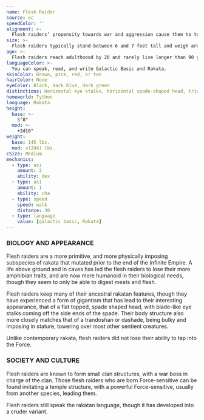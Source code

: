 ```yaml
---
name: Flesh Raider
source: ec
speedColor: ''
alignment: >-
  Flesh raiders’ propensity towards war and aggression cause them to tend toward chaotic dark side, though there are exceptions.
size: >-
  Flesh raiders typically stand between 6 and 7 feet tall and weigh around 200 lbs. Regardless of your position in that range, your size is Medium.
age: >-
  Flesh raiders reach adulthoood by 20 and rarely live longer than 90 years.
languageColor: >-
  You can speak, read, and write Galactic Basic and Rakata. 
skinColor: Brown, pink, red, or tan
hairColor: None
eyeColor: Black, dark blue, dark green
distinctions: Horizontal eye stalks, horizontal spade-shaped head, tridactyl hands
homeworld: Tython
language: Rakata
height:
  base: >-
    5’8"
  mod: >-
    +2d10"
weight:
  base: 145 lbs.
  mod: x(2d4) lbs.
cSize: Medium
mechanics:
  - type: asi
    amount: 2
    ability: dex
  - type: asi
    amount: 1
    ability: cha
  - type: speed
    speed: walk
    distance: 30
  - type: language
    value: [galactic_basic, Rakata]
---
```

### BIOLOGY AND APPEARANCE
Flesh raiders are a more primitive, and more physically imposing subspecies of rakata that mutated prior to the end of the Infinite Empire. A life above ground and in caves has led the flesh raiders to lose their more amphibian traits, and are now more humanoid in their biological needs, though they seem to only be able to digest meats and flesh.

Flesh raiders keep many of their ancestral rakatan features, though they have experienced a form of gigantism that has lead to their interesting appearance, that of a flat topped, spade shaped head, with blade-like eye stalks coming off the side ends of the spade. Their body structure also more closely matches that of a trandoshan or dashade, being bulky and imposing in stature, towering over most other sentient creatures.

Unlike contemporary rakata, flesh raiders did not lose their ability to tap into the Force.

### SOCIETY AND CULTURE
Flesh raiders are known to form small clan structures, with a war boss in charge of the clan. Those flesh raiders who are born Force-sensitive can be found imitating a temple structure, with a powerful Force-sensitive, usually from another species, leading them.

Flesh raiders still speak the rakatan language, though it has developed into a cruder variant.
    